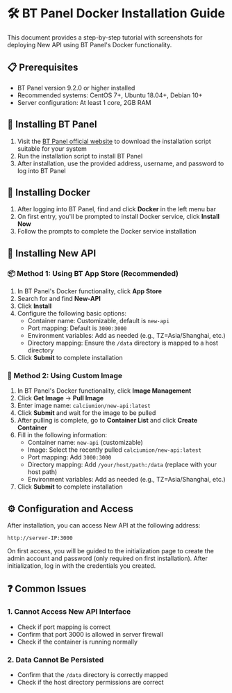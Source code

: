# 🛠️ BT Panel Docker Installation Guide

This document provides a step-by-step tutorial with screenshots for deploying New API using BT Panel's Docker functionality.

## 📋 Prerequisites

- BT Panel version 9.2.0 or higher installed
- Recommended systems: CentOS 7+, Ubuntu 18.04+, Debian 10+
- Server configuration: At least 1 core, 2GB RAM

## 🔧 Installing BT Panel

1. Visit the [BT Panel official website](https://www.bt.cn/new/download.html) to download the installation script suitable for your system
2. Run the installation script to install BT Panel
3. After installation, use the provided address, username, and password to log into BT Panel

## 🐳 Installing Docker

1. After logging into BT Panel, find and click **Docker** in the left menu bar
2. On first entry, you'll be prompted to install Docker service, click **Install Now**
3. Follow the prompts to complete the Docker service installation

## 🚀 Installing New API

### 📦 Method 1: Using BT App Store (Recommended)

1. In BT Panel's Docker functionality, click **App Store**
2. Search for and find **New-API**
3. Click **Install**
4. Configure the following basic options:
   - Container name: Customizable, default is `new-api`
   - Port mapping: Default is `3000:3000`
   - Environment variables: Add as needed (e.g., TZ=Asia/Shanghai, etc.)
   - Directory mapping: Ensure the `/data` directory is mapped to a host directory
5. Click **Submit** to complete installation

### 🔄 Method 2: Using Custom Image

1. In BT Panel's Docker functionality, click **Image Management**
2. Click **Get Image** -> **Pull Image**
3. Enter image name: `calciumion/new-api:latest`
4. Click **Submit** and wait for the image to be pulled
5. After pulling is complete, go to **Container List** and click **Create Container**
6. Fill in the following information:
   - Container name: `new-api` (customizable)
   - Image: Select the recently pulled `calciumion/new-api:latest`
   - Port mapping: Add `3000:3000`
   - Directory mapping: Add `/your/host/path:/data` (replace with your host path)
   - Environment variables: Add as needed (e.g., TZ=Asia/Shanghai, etc.)
7. Click **Submit** to complete installation

## ⚙️ Configuration and Access

After installation, you can access New API at the following address:

```
http://server-IP:3000
```

On first access, you will be guided to the initialization page to create the admin account and password (only required on first installation). After initialization, log in with the credentials you created.

## ❓ Common Issues

### 1. Cannot Access New API Interface

- Check if port mapping is correct
- Confirm that port 3000 is allowed in server firewall
- Check if the container is running normally

### 2. Data Cannot Be Persisted

- Confirm that the `/data` directory is correctly mapped
- Check if the host directory permissions are correct 
